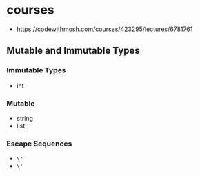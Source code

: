 # courses
- https://codewithmosh.com/courses/423295/lectures/6781761

## Mutable and Immutable Types
### Immutable Types
- int
### Mutable
- string
- list

### Escape Sequences
- ```\"```
- ```\'```